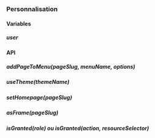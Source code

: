 ### Personnalisation

#### Variables

##### user

#### API

##### addPageToMenu(pageSlug, menuName, options)
##### useTheme(themeName)
##### setHomepage(pageSlug)
##### asFrame(pageSlug)
##### isGranted(role) ou isGranted(action, resourceSelector)
